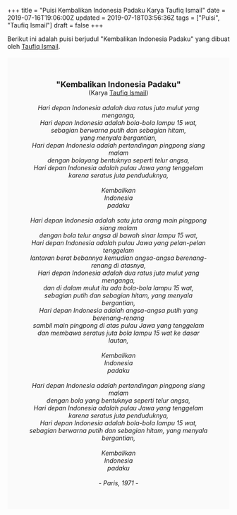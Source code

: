 +++
title = "Puisi Kembalikan Indonesia Padaku Karya Taufiq Ismail"
date = 2019-07-16T19:06:00Z
updated = 2019-07-18T03:56:36Z
tags = ["Puisi", "Taufiq Ismail"]
draft = false
+++

<div dir="ltr" style="text-align: left;" trbidi="on"><div dir="ltr" style="text-align: left;" trbidi="on"><div style="text-align: justify;">Berikut ini adalah puisi berjudul "Kembalikan Indonesia Padaku" yang dibuat oleh <a href="https://ensiklopedia.kemdikbud.go.id/sastra/artikel/Taufiq_Ismail" target="_blank">Taufiq Ismail</a>. </div><br /><div style="background: #FAFAFA; font-size: 14px; height: auto; margin: 0 auto; padding: 50px; text-align: center; width: auto;"><span style="font-size: 18px;"><b>"Kembalikan Indonesia Padaku"</b></span><br />(Karya <a href="https://www.sekata.web.id/tags/taufiq-ismail" target="_blank">Taufiq Ismail</a>) <br /><br /><i>Hari depan Indonesia adalah dua ratus juta mulut yang menganga,<br />Hari depan Indonesia adalah bola-bola lampu 15 wat,<br />sebagian berwarna putih dan sebagian hitam,<br />yang menyala bergantian,<br />Hari depan Indonesia adalah pertandingan pingpong siang malam<br />dengan bolayang bentuknya seperti telur angsa,<br />Hari depan Indonesia adalah pulau Jawa yang tenggelam<br />karena seratus juta penduduknya,<br /><br />Kembalikan<br />Indonesia<br />padaku<br /><br />Hari depan Indonesia adalah satu juta orang main pingpong siang malam<br />dengan bola telur angsa di bawah sinar lampu 15 wat,<br />Hari depan Indonesia adalah pulau Jawa yang pelan-pelan tenggelam<br />lantaran berat bebannya kemudian angsa-angsa berenang-renang di atasnya,<br />Hari depan Indonesia adalah dua ratus juta mulut yang menganga,<br />dan di dalam mulut itu ada bola-bola lampu 15 wat,<br />sebagian putih dan sebagian hitam, yang menyala bergantian,<br />Hari depan Indonesia adalah angsa-angsa putih yang berenang-renang<br />sambil main pingpong di atas pulau Jawa yang tenggelam<br />dan membawa seratus juta bola lampu 15 wat ke dasar lautan,<br /><br />Kembalikan<br />Indonesia<br />padaku<br /><br />Hari depan Indonesia adalah pertandingan pingpong siang malam<br />dengan bola yang bentuknya seperti telur angsa,<br />Hari depan Indonesia adalah pulau Jawa yang tenggelam<br />karena seratus juta penduduknya,<br />Hari depan Indonesia adalah bola-bola lampu 15 wat,<br />sebagian berwarna putih dan sebagian hitam, yang menyala bergantian,<br /><br />Kembalikan<br />Indonesia<br />padaku<br /><br />- Paris, 1971 -</i> </div></div></div>
